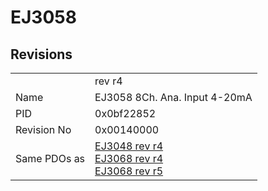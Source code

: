 # EJ3058

## Revisions
<table>
<tr>
<td></td>
<td>rev r4</td>
</tr>
<tr>
<td>Name</td>
<td>EJ3058 8Ch. Ana. Input 4-20mA</td>
</tr>
<tr>
<td>PID</td>
<td>0x0bf22852</td>
</tr>
<tr>
<td>Revision No</td>
<td>0x00140000</td>
</tr>
<tr>
<td>Same PDOs as</td>
<td><a href="EJ3048.md">EJ3048 rev r4</a><br/><a href="EJ3068.md">EJ3068 rev r4</a><br/><a href="EJ3068.md">EJ3068 rev r5</a></td>
</tr>
</table>
